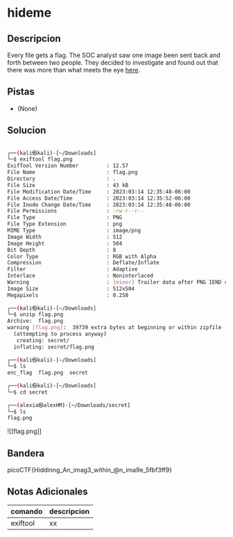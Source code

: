 # hideme

## Descripcion
Every file gets a flag. The SOC analyst saw one image been sent back and forth between two people. They decided to investigate and found out that there was more than what meets the eye [here](https://artifacts.picoctf.net/c/488/flag.png).

## Pistas
* (None)

## Solucion 
```bash
                                                                                
┌──(kali㉿kali)-[~/Downloads]
└─$ exiftool flag.png 
ExifTool Version Number         : 12.57
File Name                       : flag.png
Directory                       : .
File Size                       : 43 kB
File Modification Date/Time     : 2023:03:14 12:35:48-06:00
File Access Date/Time           : 2023:03:14 12:35:52-06:00
File Inode Change Date/Time     : 2023:03:14 12:35:48-06:00
File Permissions                : -rw-r--r--
File Type                       : PNG
File Type Extension             : png
MIME Type                       : image/png
Image Width                     : 512
Image Height                    : 504
Bit Depth                       : 8
Color Type                      : RGB with Alpha
Compression                     : Deflate/Inflate
Filter                          : Adaptive
Interlace                       : Noninterlaced
Warning                         : [minor] Trailer data after PNG IEND chunk
Image Size                      : 512x504
Megapixels                      : 0.258
                                                                                
┌──(kali㉿kali)-[~/Downloads]
└─$ unzip flag.png
Archive:  flag.png
warning [flag.png]:  39739 extra bytes at beginning or within zipfile
  (attempting to process anyway)
   creating: secret/
  inflating: secret/flag.png         
                                                                                
┌──(kali㉿kali)-[~/Downloads]
└─$ ls    
enc_flag  flag.png  secret
      
┌──(kali㉿kali)-[~/Downloads]
└─$ cd secret   
                                                                                
┌──(alexia㉿alexHM)-[~/Downloads/secret]
└─$ ls
flag.png                  
```

![[flag.png]]
## Bandera
picoCTF{Hiddinng_An_imag3_within_@n_ima9e_5fbf3ff9}

## Notas Adicionales 
|comando|descripcion|
|---|---|
|exiftool|xx|
